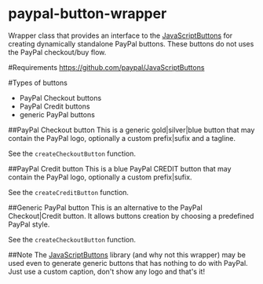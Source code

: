 # paypal-button-wrapper
Wrapper class that provides an interface to the [JavaScriptButtons](https://github.com/paypal/JavaScriptButtons) for creating dynamically standalone PayPal buttons. These buttons do not uses the PayPal checkout/buy flow.

#Requirements
https://github.com/paypal/JavaScriptButtons

#Types of buttons
* PayPal Checkout buttons
* PayPal Credit buttons
* generic PayPal buttons

##PayPal Checkout button
This is a generic gold|silver|blue button that may contain the PayPal logo, optionally a custom prefix|sufix and a tagline. 

See the `createCheckoutButton` function.


##PayPal Credit button
This is a blue PayPal CREDIT button that may contain the PayPal logo, optionally a custom prefix|sufix.

See the `createCreditButton` function.


##Generic PayPal button
This is an alternative to the PayPal Checkout|Credit button. It allows buttons creation by choosing a predefined PayPal style.

See the `createCheckoutButton` function.

##Note
The [JavaScriptButtons](https://github.com/paypal/JavaScriptButtons) library (and why not this wrapper) may be used even to generate generic buttons that has nothing to do with PayPal. Just use a custom caption, don't show any logo and that's it!